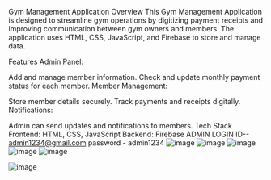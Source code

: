 
Gym Management Application
Overview
This Gym Management Application is designed to streamline gym operations by digitizing payment receipts and improving communication between gym owners and members. The application uses HTML, CSS, JavaScript, and Firebase to store and manage data.

Features
Admin Panel:

Add and manage member information.
Check and update monthly payment status for each member.
Member Management:

Store member details securely.
Track payments and receipts digitally.
Notifications:

Admin can send updates and notifications to members.
Tech Stack
Frontend: HTML, CSS, JavaScript
Backend: Firebase
ADMIN LOGIN ID-- admin1234@gmail.com  password - admin1234
![image](https://github.com/ASHISH91230/gym-management/assets/121534205/d47c2791-840c-456e-86ef-facb9d404fc1)
![image](https://github.com/ASHISH91230/gym-management/assets/121534205/ccb4dbe7-a194-4861-928f-c9964b868015)
![image](https://github.com/ASHISH91230/gym-management/assets/121534205/a71c8b31-963f-44bf-9b8f-d0b242af5975)
![image](https://github.com/ASHISH91230/gym-management/assets/121534205/ed464eec-9393-4f89-8ad2-ba54461a80a1)
![image](https://github.com/ASHISH91230/gym-management/assets/121534205/c51111f2-7368-47c1-8e43-74f24e278aad)

![image](https://github.com/ASHISH91230/gym-management/assets/121534205/716214b6-2438-4d18-ac2c-bb5466fcd9a5)
